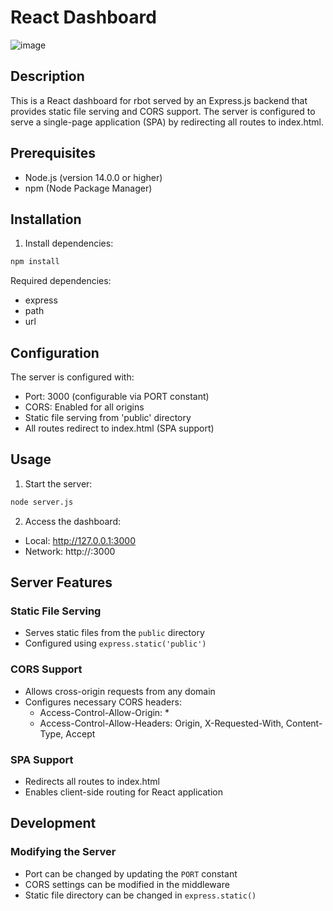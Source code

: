 # React Dashboard

![image](https://github.com/user-attachments/assets/cb2ae3f0-3309-41a9-a1f9-13021b32ca2a)

## Description
This is a React dashboard for rbot served by an Express.js backend that provides static file serving and CORS support. The server is configured to serve a single-page application (SPA) by redirecting all routes to index.html.

## Prerequisites
- Node.js (version 14.0.0 or higher)
- npm (Node Package Manager)

## Installation

1. Install dependencies:
```bash
npm install
```

Required dependencies:
- express
- path
- url

## Configuration

The server is configured with:
- Port: 3000 (configurable via PORT constant)
- CORS: Enabled for all origins
- Static file serving from 'public' directory
- All routes redirect to index.html (SPA support)

## Usage

1. Start the server:
```bash
node server.js
```

2. Access the dashboard:
- Local: http://127.0.0.1:3000
- Network: http://<your-ip-address>:3000

## Server Features

### Static File Serving
- Serves static files from the `public` directory
- Configured using `express.static('public')`

### CORS Support
- Allows cross-origin requests from any domain
- Configures necessary CORS headers:
  - Access-Control-Allow-Origin: *
  - Access-Control-Allow-Headers: Origin, X-Requested-With, Content-Type, Accept

### SPA Support
- Redirects all routes to index.html
- Enables client-side routing for React application

## Development

### Modifying the Server
- Port can be changed by updating the `PORT` constant
- CORS settings can be modified in the middleware
- Static file directory can be changed in `express.static()`
